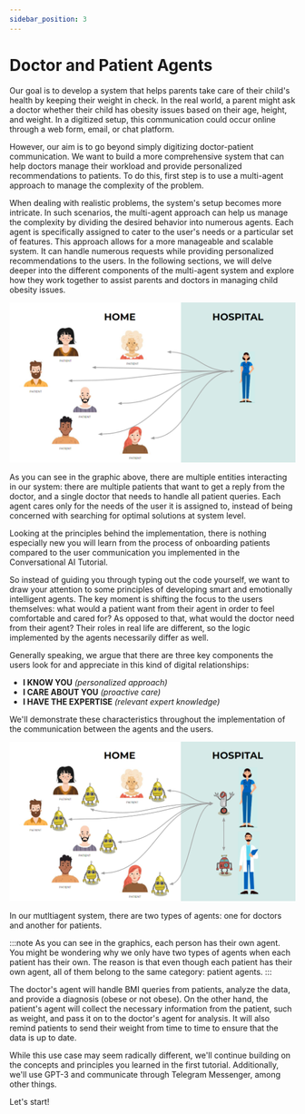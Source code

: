 ```yaml
---
sidebar_position: 3
---
```


# Doctor and Patient Agents

Our goal is to develop a system that helps parents take care of their child's health by keeping their weight in check. 
In the real world, a parent might ask a doctor whether their child has obesity issues based on their age, height, and weight. 
In a digitized setup, this communication could occur online through a web form, email, or chat platform.

However, our aim is to go beyond simply digitizing doctor-patient communication. We want to build a more comprehensive system 
that can help doctors manage their workload and provide personalized recommendations to patients. 
To do this, first step is to use a multi-agent approach to manage the complexity of the problem.

When dealing with realistic problems, the system's setup becomes more intricate. In such scenarios, 
the multi-agent approach can help us manage the complexity by dividing the desired behavior into numerous agents. 
Each agent is specifically assigned to cater to the user's needs or a particular set of features.
This approach allows for a more manageable and scalable system. It can handle numerous requests while providing personalized recommendations to the users.
In the following sections, we will delve deeper into the different components of the multi-agent system and explore how they work together to assist parents 
and doctors in managing child obesity issues.

![graphic](../../../static/img/tutorials/doctor-patient/multiagents.png#center)

As you can see in the graphic above, there are multiple entities interacting in our system: there are multiple patients that want to get a reply from the doctor, 
and a single doctor that needs to handle all patient queries. Each agent cares only for the needs of the user it is assigned to, instead of being concerned with searching for optimal solutions at system level.

Looking at the principles behind the implementation, there is nothing especially new you will learn from the process of onboarding patients compared to the user communication you implemented in the Conversational AI Tutorial.

So instead of guiding you through typing out the code yourself, we want to draw your attention to some principles of developing smart and emotionally intelligent agents. 
The key moment is shifting the focus to the users themselves: what would a patient want from their agent in order to feel comfortable and cared for? 
As opposed to that, what would the doctor need from their agent? Their roles in real life are different, so the logic implemented by the agents necessarily differ as well.

Generally speaking, we argue that there are three key components the users look for and appreciate in this kind of digital relationships:

- **I KNOW YOU** _(personalized approach)_
- **I CARE ABOUT YOU** _(proactive care)_
- **I HAVE THE EXPERTISE** _(relevant expert knowledge)_

We'll demonstrate these characteristics throughout the implementation of the communication between the agents and the users.

![graphic](../../../static/img/tutorials/doctor-patient/mutliagentsystem.png#center)

In our mutltiagent system, there are two types of agents: one for doctors and another for patients.

:::note
As you can see in the graphics, each person has their own agent. You might be wondering why we only have two types of agents when each patient has their own. 
The reason is that even though each patient has their own agent, all of them belong to the same category: patient agents.
:::

The doctor's agent will handle BMI queries from patients, analyze the data, and provide a diagnosis (obese or not obese). 
On the other hand, the patient's agent will collect the necessary information from the patient, such as weight, and pass it on to the doctor's agent for analysis.
It will also remind patients to send their weight from time to time to ensure that the data is up to date.

While this use case may seem radically different, we'll continue building on the concepts and principles you learned in the first tutorial. 
Additionally, we'll use GPT-3 and communicate through Telegram Messenger, among other things.

Let's start!